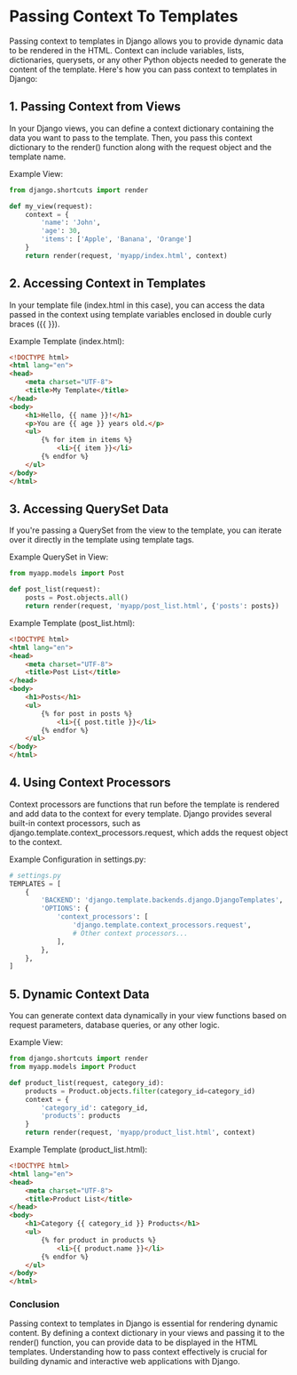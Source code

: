 # Passing Context To Templates

Passing context to templates in Django allows you to provide dynamic data to be rendered in the HTML. Context can include variables, lists, dictionaries, querysets, or any other Python objects needed to generate the content of the template. Here's how you can pass context to templates in Django:

## 1. Passing Context from Views
In your Django views, you can define a context dictionary containing the data you want to pass to the template. Then, you pass this context dictionary to the render() function along with the request object and the template name.

Example View:

```python
from django.shortcuts import render

def my_view(request):
    context = {
        'name': 'John',
        'age': 30,
        'items': ['Apple', 'Banana', 'Orange']
    }
    return render(request, 'myapp/index.html', context)
```

## 2. Accessing Context in Templates
In your template file (index.html in this case), you can access the data passed in the context using template variables enclosed in double curly braces ({{ }}).

Example Template (index.html):

```html
<!DOCTYPE html>
<html lang="en">
<head>
    <meta charset="UTF-8">
    <title>My Template</title>
</head>
<body>
    <h1>Hello, {{ name }}!</h1>
    <p>You are {{ age }} years old.</p>
    <ul>
        {% for item in items %}
            <li>{{ item }}</li>
        {% endfor %}
    </ul>
</body>
</html>
```

## 3. Accessing QuerySet Data
If you're passing a QuerySet from the view to the template, you can iterate over it directly in the template using template tags.

Example QuerySet in View:

```python
from myapp.models import Post

def post_list(request):
    posts = Post.objects.all()
    return render(request, 'myapp/post_list.html', {'posts': posts})
```

Example Template (post_list.html):

```html
<!DOCTYPE html>
<html lang="en">
<head>
    <meta charset="UTF-8">
    <title>Post List</title>
</head>
<body>
    <h1>Posts</h1>
    <ul>
        {% for post in posts %}
            <li>{{ post.title }}</li>
        {% endfor %}
    </ul>
</body>
</html>
```

## 4. Using Context Processors
Context processors are functions that run before the template is rendered and add data to the context for every template. Django provides several built-in context processors, such as django.template.context_processors.request, which adds the request object to the context.

Example Configuration in settings.py:

```python
# settings.py
TEMPLATES = [
    {
        'BACKEND': 'django.template.backends.django.DjangoTemplates',
        'OPTIONS': {
            'context_processors': [
                'django.template.context_processors.request',
                # Other context processors...
            ],
        },
    },
]
```

## 5. Dynamic Context Data
You can generate context data dynamically in your view functions based on request parameters, database queries, or any other logic.

Example View:

```python
from django.shortcuts import render
from myapp.models import Product

def product_list(request, category_id):
    products = Product.objects.filter(category_id=category_id)
    context = {
        'category_id': category_id,
        'products': products
    }
    return render(request, 'myapp/product_list.html', context)
```

Example Template (product_list.html):

```html
<!DOCTYPE html>
<html lang="en">
<head>
    <meta charset="UTF-8">
    <title>Product List</title>
</head>
<body>
    <h1>Category {{ category_id }} Products</h1>
    <ul>
        {% for product in products %}
            <li>{{ product.name }}</li>
        {% endfor %}
    </ul>
</body>
</html>
```

### Conclusion
Passing context to templates in Django is essential for rendering dynamic content. By defining a context dictionary in your views and passing it to the render() function, you can provide data to be displayed in the HTML templates. Understanding how to pass context effectively is crucial for building dynamic and interactive web applications with Django.
